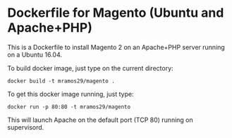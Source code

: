# Dockerfile for Magento (Ubuntu and Apache+PHP)

This is a Dockerfile to install Magento 2 on an Apache+PHP server running on a Ubuntu 16.04.

To build docker image, just type on the current directory:

	docker build -t mramos29/magento .

To get this docker image running, just type:

	docker run -p 80:80 -t mramos29/magento

This will launch Apache on the default port (TCP 80) running on supervisord.
